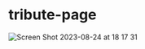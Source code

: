 # tribute-page

![Screen Shot 2023-08-24 at 18 17 31](https://github.com/notyet346/tribute-page/assets/49989017/95e6e332-8bd0-4e32-ac9c-db507d870b4e)

